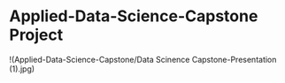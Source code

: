 # Applied-Data-Science-Capstone Project
!(Applied-Data-Science-Capstone/Data Scinence Capstone-Presentation (1).jpg)


